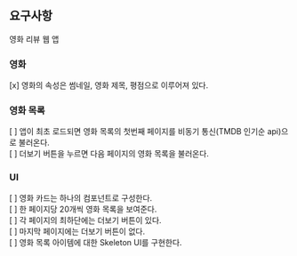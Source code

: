 ## 요구사항

영화 리뷰 웹 앱

### 영화

[x] 영화의 속성은 썸네일, 영화 제목, 평점으로 이루어져 있다.

### 영화 목록

[ ] 앱이 최초 로드되면 영화 목록의 첫번째 페이지를 비동기 통신(TMDB 인기순 api)으로 불러온다.\
[ ] 더보기 버튼을 누르면 다음 페이지의 영화 목록을 불러온다.

### UI

[ ] 영화 카드는 하나의 컴포넌트로 구성한다.\
[ ] 한 페이지당 20개씩 영화 목록을 보여준다.\
[ ] 각 페이지의 최하단에는 더보기 버튼이 있다.\
[ ] 마지막 페이지에는 더보기 버튼이 없다.\
[ ] 영화 목록 아이템에 대한 Skeleton UI를 구현한다.
